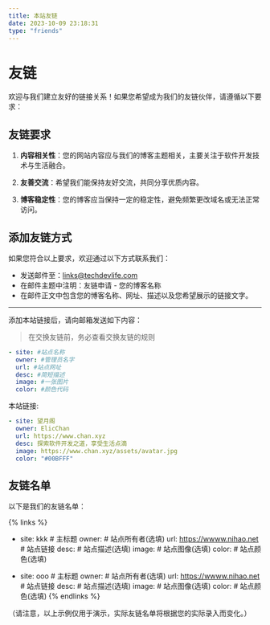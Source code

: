 ```yaml
---
title: 本站友链
date: 2023-10-09 23:18:31
type: "friends"
---
```

# 友链

欢迎与我们建立友好的链接关系！如果您希望成为我们的友链伙伴，请遵循以下要求：

## 友链要求

1. **内容相关性**：您的网站内容应与我们的博客主题相关，主要关注于软件开发技术与生活融合。

2. **友善交流**：希望我们能保持友好交流，共同分享优质内容。

3. **博客稳定性**：您的博客应当保持一定的稳定性，避免频繁更改域名或无法正常访问。

## 添加友链方式

如果您符合以上要求，欢迎通过以下方式联系我们：

- 发送邮件至：links@techdevlife.com
- 在邮件主题中注明：友链申请 - 您的博客名称
- 在邮件正文中包含您的博客名称、网址、描述以及您希望展示的链接文字。
-------
添加本站链接后，请向邮箱发送如下内容：
> 在交换友链前，务必查看交换友链的规则

```yaml
- site: #站点名称
  owner: #管理员名字
  url: #站点网址
  desc: #简短描述
  image: #一张图片
  color: #颜色代码
```

本站链接:

```yaml
- site: 望月阁
  owner: ElicChan
  url: https://www.chan.xyz
  desc: 探索软件开发之道，享受生活点滴
  image: https://www.chan.xyz/assets/avatar.jpg
  color: "#00BFFF"
```

## 友链名单

以下是我们的友链名单：

{% links %}
- site: kkk # 主标题
  owner: # 站点所有者(选填)
  url: https://wwww.nihao.net # 站点链接
  desc: # 站点描述(选填)
  image: # 站点图像(选填)
  color: # 站点颜色(选填)

- site: ooo # 主标题
  owner: # 站点所有者(选填)
  url: https://wwww.nihao.net # 站点链接
  desc: # 站点描述(选填)
  image: # 站点图像(选填)
  color: # 站点颜色(选填)
{% endlinks %}

（请注意，以上示例仅用于演示，实际友链名单将根据您的实际录入而变化。）

